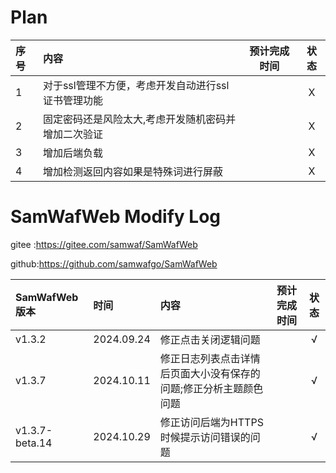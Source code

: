 # Plan 

| 序号 | 内容                           | 预计完成时间 | 状态 |
|:---|:-----------------------------|:------:|:--:|
| 1  | 对于ssl管理不方便，考虑开发自动进行ssl证书管理功能 |       | X  |
| 2  | 固定密码还是风险太大,考虑开发随机密码并增加二次验证   |       | X  |
| 3  | 增加后端负载                       |       | X  |
| 4  | 增加检测返回内容如果是特殊词进行屏蔽           |       | X  |

# SamWafWeb  Modify Log

gitee :https://gitee.com/samwaf/SamWafWeb

github:https://github.com/samwafgo/SamWafWeb

| SamWafWeb版本    | 时间         | 内容                                | 预计完成时间 | 状态 |
|:---------------|:-----------|:----------------------------------|:------:|:--:|
| v1.3.2         | 2024.09.24 | 修正点击关闭逻辑问题                        |       | √  |
| v1.3.7         | 2024.10.11 | 修正日志列表点击详情后页面大小没有保存的问题;修正分析主题颜色问题 |       | √  |
| v1.3.7-beta.14 | 2024.10.29 | 修正访问后端为HTTPS时候提示访问错误的问题           |       | √  |